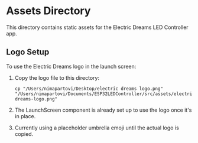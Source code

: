 # Assets Directory

This directory contains static assets for the Electric Dreams LED Controller app.

## Logo Setup

To use the Electric Dreams logo in the launch screen:

1. Copy the logo file to this directory:
   ```
   cp "/Users/nimapartovi/Desktop/electric dreams logo.png" "/Users/nimapartovi/Documents/ESP32LEDController/src/assets/electric-dreams-logo.png"
   ```

2. The LaunchScreen component is already set up to use the logo once it's in place.

3. Currently using a placeholder umbrella emoji until the actual logo is copied.
